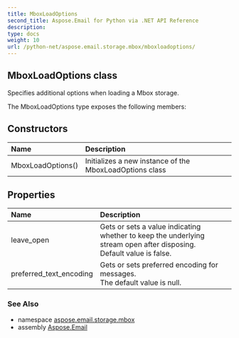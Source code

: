 ```yaml
---
title: MboxLoadOptions
second_title: Aspose.Email for Python via .NET API Reference
description: 
type: docs
weight: 10
url: /python-net/aspose.email.storage.mbox/mboxloadoptions/
---
```


## MboxLoadOptions class

Specifies additional options when loading a Mbox storage.

The MboxLoadOptions type exposes the following members:
## Constructors
| Name | Description |
| :- | :- |
|MboxLoadOptions()|Initializes a new instance of the MboxLoadOptions class|
## Properties
| Name | Description |
| :- | :- |
|leave_open|Gets or sets a value indicating whether to keep the underlying stream open after disposing.<br/>            Default value is false.|
|preferred_text_encoding|Gets or sets preferred encoding for messages.<br/>            The default value is null.|

### See Also

* namespace [aspose.email.storage.mbox](/python-net/aspose.email.storage.mbox/)
* assembly [Aspose.Email](/python-net/)

